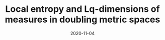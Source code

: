 ---
title: "Local entropy and Lq-dimensions of measures in doubling metric spaces"
collection: undergrad
permalink: /publication/entropy-and-Lq-dimensions
excerpt: 'This paper is my undergraduate research project on local versions of entropy and Lq-dimensions.'
date: 2020-11-04
venue: 'The PUMP Journal of Undergraduate Research'
citation: 'Anttila, R. (2020). <i>Local Entropy and Lq-Dimensions of Measures in Doubling Metric Spaces. The PUMP Journal of Undergraduate Research</i>, 3, 226-243.'
info: 'The PUMP Journal of Undergraduate Research, 3 (2020), 226-243.'
authors: 'R. Anttila'
paperlink: 'https://journals.calstate.edu/pump/article/view/2434'
---